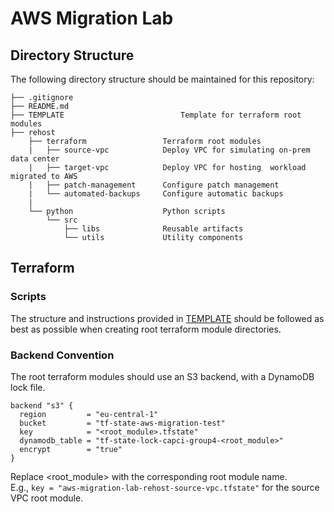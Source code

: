 # AWS Migration Lab

## Directory Structure
The following directory structure should be maintained for this repository:
```
├── .gitignore
├── README.md
├── TEMPLATE                          Template for terraform root modules
├── rehost
    ├── terraform                 Terraform root modules
    |   ├── source-vpc            Deploy VPC for simulating on-prem data center
    |   ├── target-vpc            Deploy VPC for hosting  workload migrated to AWS
    |   ├── patch-management      Configure patch management
    |   └── automated-backups     Configure automatic backups
    |
    └── python                    Python scripts
        └── src
            ├── libs              Reusable artifacts
            └── utils             Utility components
``` 

## Terraform 

### Scripts
The structure and instructions provided in [TEMPLATE](./TEMPLATE/README.md) should be followed as best as possible when creating root terraform module directories.

### Backend Convention
The root terraform modules should use an S3 backend, with a DynamoDB lock file.
```
backend "s3" {
  region         = "eu-central-1"
  bucket         = "tf-state-aws-migration-test"
  key            = "<root_module>.tfstate"
  dynamodb_table = "tf-state-lock-capci-group4-<root_module>"
  encrypt        = "true"
}
```
Replace <root_module> with the corresponding root module name.  
E.g., `key = "aws-migration-lab-rehost-source-vpc.tfstate"` for the source VPC root module.